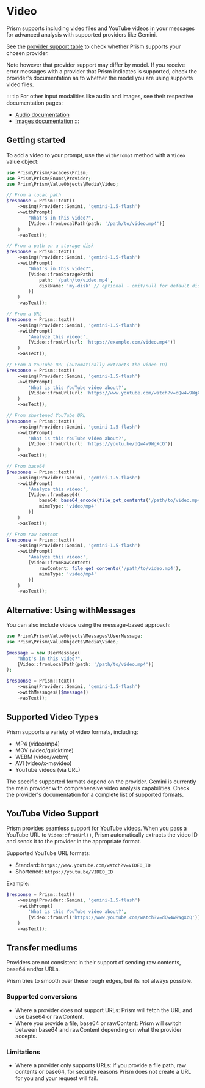 # Video

Prism supports including video files and YouTube videos in your messages for advanced analysis with supported providers like Gemini.

See the [provider support table](/getting-started/introduction.html#provider-support) to check whether Prism supports your chosen provider.

Note however that provider support may differ by model. If you receive error messages with a provider that Prism indicates is supported, check the provider's documentation as to whether the model you are using supports video files.

::: tip
For other input modalities like audio and images, see their respective documentation pages:
- [Audio documentation](/input-modalities/audio.html)
- [Images documentation](/input-modalities/images.html)
:::

## Getting started

To add a video to your prompt, use the `withPrompt` method with a `Video` value object:

```php
use Prism\Prism\Facades\Prism;
use Prism\Prism\Enums\Provider;
use Prism\Prism\ValueObjects\Media\Video;

// From a local path
$response = Prism::text()
    ->using(Provider::Gemini, 'gemini-1.5-flash')
    ->withPrompt(
        "What's in this video?",
        [Video::fromLocalPath(path: '/path/to/video.mp4')]
    )
    ->asText();

// From a path on a storage disk
$response = Prism::text()
    ->using(Provider::Gemini, 'gemini-1.5-flash')
    ->withPrompt(
        "What's in this video?",
        [Video::fromStoragePath(
            path: '/path/to/video.mp4',
            diskName: 'my-disk' // optional - omit/null for default disk
        )]
    )
    ->asText();

// From a URL
$response = Prism::text()
    ->using(Provider::Gemini, 'gemini-1.5-flash')
    ->withPrompt(
        'Analyze this video:',
        [Video::fromUrl(url: 'https://example.com/video.mp4')]
    )
    ->asText();

// From a YouTube URL (automatically extracts the video ID)
$response = Prism::text()
    ->using(Provider::Gemini, 'gemini-1.5-flash')
    ->withPrompt(
        'What is this YouTube video about?',
        [Video::fromUrl(url: 'https://www.youtube.com/watch?v=dQw4w9WgXcQ')]
    )
    ->asText();

// From shortened YouTube URL
$response = Prism::text()
    ->using(Provider::Gemini, 'gemini-1.5-flash')
    ->withPrompt(
        'What is this YouTube video about?',
        [Video::fromUrl(url: 'https://youtu.be/dQw4w9WgXcQ')]
    )
    ->asText();

// From base64
$response = Prism::text()
    ->using(Provider::Gemini, 'gemini-1.5-flash')
    ->withPrompt(
        'Analyze this video:',
        [Video::fromBase64(
            base64: base64_encode(file_get_contents('/path/to/video.mp4')),
            mimeType: 'video/mp4'
        )]
    )
    ->asText();

// From raw content
$response = Prism::text()
    ->using(Provider::Gemini, 'gemini-1.5-flash')
    ->withPrompt(
        'Analyze this video:',
        [Video::fromRawContent(
            rawContent: file_get_contents('/path/to/video.mp4'),
            mimeType: 'video/mp4'
        )]
    )
    ->asText();
```

## Alternative: Using withMessages

You can also include videos using the message-based approach:

```php
use Prism\Prism\ValueObjects\Messages\UserMessage;
use Prism\Prism\ValueObjects\Media\Video;

$message = new UserMessage(
    "What's in this video?",
    [Video::fromLocalPath(path: '/path/to/video.mp4')]
);

$response = Prism::text()
    ->using(Provider::Gemini, 'gemini-1.5-flash')
    ->withMessages([$message])
    ->asText();
```

## Supported Video Types

Prism supports a variety of video formats, including:

- MP4 (video/mp4)
- MOV (video/quicktime)
- WEBM (video/webm)
- AVI (video/x-msvideo)
- YouTube videos (via URL)

The specific supported formats depend on the provider. Gemini is currently the main provider with comprehensive video analysis capabilities. Check the provider's documentation for a complete list of supported formats.

## YouTube Video Support

Prism provides seamless support for YouTube videos. When you pass a YouTube URL to `Video::fromUrl()`, Prism automatically extracts the video ID and sends it to the provider in the appropriate format.

Supported YouTube URL formats:

- Standard: `https://www.youtube.com/watch?v=VIDEO_ID`
- Shortened: `https://youtu.be/VIDEO_ID`

Example:

```php
$response = Prism::text()
    ->using(Provider::Gemini, 'gemini-1.5-flash')
    ->withPrompt(
        'What is this YouTube video about?',
        [Video::fromUrl('https://www.youtube.com/watch?v=dQw4w9WgXcQ')]
    )
    ->asText();
```

## Transfer mediums

Providers are not consistent in their support of sending raw contents, base64 and/or URLs.

Prism tries to smooth over these rough edges, but its not always possible.

### Supported conversions
- Where a provider does not support URLs: Prism will fetch the URL and use base64 or rawContent.
- Where you provide a file, base64 or rawContent: Prism will switch between base64 and rawContent depending on what the provider accepts.

### Limitations
- Where a provider only supports URLs: if you provide a file path, raw contents or base64, for security reasons Prism does not create a URL for you and your request will fail.
